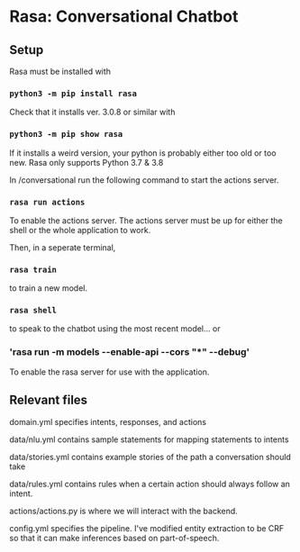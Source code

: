 # Rasa: Conversational Chatbot


## Setup

Rasa must be installed with
### `python3 -m pip install rasa`

Check that it installs ver. 3.0.8 or similar with
### `python3 -m pip show rasa`
If it installs a weird version, your python is probably either too old or too new.
Rasa only supports Python 3.7 & 3.8

In /conversational run the following command to start the actions server.

### `rasa run actions`
To enable the actions server. The actions server must be up for either the shell or the whole application to work.

Then, in a seperate terminal,

### `rasa train`
to train a new model.

### `rasa shell`
to speak to the chatbot using the most recent model... or

### 'rasa run -m models --enable-api --cors "*" --debug'
To enable the rasa server for use with the application.

## Relevant files

domain.yml specifies intents, responses, and actions

data/nlu.yml contains sample statements for mapping statements to intents

data/stories.yml contains example stories of the path a conversation should take

data/rules.yml contains rules when a certain action should always follow an intent.

actions/actions.py is where we will interact with the backend.

config.yml specifies the pipeline. I've modified entity extraction to be CRF so that it can make inferences based on part-of-speech.

